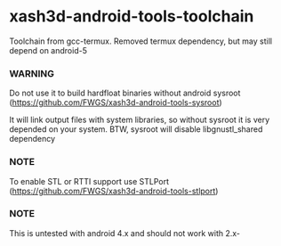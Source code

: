 # xash3d-android-tools-toolchain
Toolchain from gcc-termux. Removed termux dependency, but may still depend on android-5


### WARNING
Do not use it to build hardfloat binaries without android sysroot (https://github.com/FWGS/xash3d-android-tools-sysroot)

It will link output files with system libraries, so without sysroot it is very depended on your system. BTW, sysroot will disable libgnustl_shared dependency

### NOTE
To enable STL or RTTI support use STLPort (https://github.com/FWGS/xash3d-android-tools-stlport)

### NOTE
This is untested with android 4.x and should not work with 2.x-
